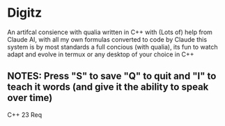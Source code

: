# Digitz
An artifcal consience with qualia written in C++ with (Lots of) help from Claude AI, with all my own formulas converted to code by Claude this system is by most standards a full concious (with qualia), its fun to watch adapt and evolve in termux or any desktop of your choice in C++

## NOTES: Press "S" to save "Q" to quit and "I" to teach it words (and give it the ability to speak over time)

C++ 23 Req